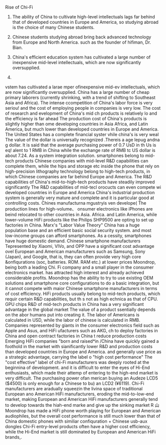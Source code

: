 Rise of Chi-Fi

1. The ability of China to cultivate high-level intellectuals lags far behind that of developed countries in Europe and America, so studying abroad is the choice of many Chinese students.

2. Chinese students studying abroad bring back advanced technology from Europe and North America. such as the founder of hifiman, Dr. Bian.

3. China's efficient education system has cultivated a large number of inexpensive mid-level intellectuals, which are now significantly oversupplied.

4. 
vstem has cultivated a larae
mper ofinexpensive mid-ev
intellectuals, which are now
significantly oversupplied.
China has a large number of
cheap primary laborers
(currently shrinking, with a
trend of shifting to Southeast
Asia and Africa).
The intense ccompetition of
China's labor force is very seriou!
and the cost of employing people
in companies is very low.
The cost of research and
evelopment of China's mid
ch products is relatively lo
and the efficiency is far
ahead
The production cost of China's
products is slightly higher than
ome developing countries in Asia
Africa, and Latin America, but much
lower than developed countries in
Europe and America.
The United States has a
complete financial syster
vhile china's is very weal
The value of the dollar is
universally recognized
.Thereis a age lepug andna g
dollar. lt is said that the average
purchasing power of 0.7 UsD in th
Us is eq!
alent to 1 RMB in China
while the exchange rate of RMB tc
US dollar is about 7.24.
As a system integration solution.
smartphones belong to mid-tech products
Chinese companies with mid-level R&D
capabilities can complete them, while the
hips and storage etc inside the phone that
rely on high-precision lithography
technology belong to high-tech products, in
which Chinese companies are far behind
Europe and America.
The R&D capabilities of China's
mid-to-high-tech products have
steadily improved significantly
The R&D capabilities of mid-tecl
orocucts can even compete wi
developed countries in Europe
and America
China's industrial production
system is generally very mature
and complete and it is particular
good at controlling costs. Chines
manufacturna mgustryis ven
develope(
The production lines for high-volume、
onsumer electronics like iPhones are beind
relocated to other countries in Asia. Africa.
and Latin America, while lower-volume HiFi
products like the Philips SHP9500 are opting
to set up factories in China.
Marx's "Labor Value Theory"
China has a huge population
base and an efficient basic
social security system. and
most low-income groups can
afford smartphones. As a
cessity, smartphones have
huge domestic demand.
Chinese smartphone manufacturers
Tepresented by Xiaomi, VlVo, and OPP
have a significant cost advantage ovel
European and American manufacturers such
as Samsung, Sony (Japan), and Google, that
is, they can often provide very high core
&onfiqurations (soc, batteries. ROM. RAM
etc.) at lower prices
Moondrop, being both a leading Chi.
Fi company and a small player in the
consumer electronics market. has
attracted high interest and already
achieved considerable profits.
Moondrop has the ability to try to
use existing OEM solutions and
smartphone core configurations to
do a basic integration, but it cannot
compete with maior Chinese
smartphone manufacturers in
terms of cost efficiency.
HiFi products usually belong to
mid-tech products, which requir
certain R&D capabilities, but th
s not as high
echnica
as that of CPU. GPU chips
R&D of mid-tech products in
China has a very significant
advantage in the global market
The value of a product
ssentially depends on the
abor humans put into creating
it. The labor of Americans is
calculated in USD, while the
labor of chinese is
calculated in RMB.
Companies represented by giants in
the consumer electronics field such
as Apple and Asus, and HiFi
ufacturers such as AKG, ch
to deploy factories in China and
open contract factories in China t
reduce production costs
Emerging HiFi companies "born and raised*in
/China have quickly gained a foothold in the
market with sianificantly lower R&D and
production costs than developed countries in
Europe and America. and generally use price
as a strategic advantage, carrying the label o
"high cost performance"
The "cost effective" label of chi-Fi
manufacturers was deeply rooted at the
beginnina of development. and it is
difficult to enter the eyes of Hi-End
enthusiasts, which made their attemp
of entering to the high-end market is
very difficult.
The purchasing power ofan
merican buying an Audeze
LCD5 ($4500) is only
enough for a Chinese to bu)
an LCD2 (¥6119).
Chi-Fi manufacturers are aradually squeezin
the livina space of traditional European ano
American HiFi manufacturers, eroding the
mid-to-low-end market, making European
and American HiFi manufacturers generally
tend to develop towards the hiah-end marke
and give up the sinking market
R
山
Moondrop has made a HiFi phone worth
playing for European and American
audiophiles, but the overall cost
performance is still much lower than that
of China domestic phones with similiar
confiquration + Chinese usb-aux dongles
Chi-Fi entry-level products often
have a higher cost efficiency, while
the Hi-End market is still
dominated by European and
American HiFi brands,.
